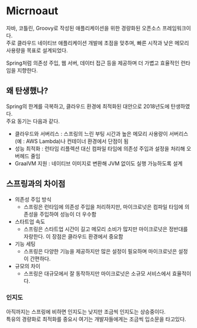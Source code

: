 # Micrnoaut
자바, 코틀린, Groovy로 작성된 애플리케이션을 위한 경량화된 오픈소스 프레임워크이다.  
주로 클라우드 네이티브 애플리케이션 개발에 초점을 맞추며, 빠른 시작과 낮은 메모리 사용량을 목표로 설계되었다.  

Spring처럼 의존성 주입, 웹 서버, 데이터 접근 등을 제공하며 더 가볍고 효율적인 런타임을 지향한다.  

## 왜 탄생했나?
Spring의 한계를 극복하고, 클라우드 환경에 최적화된 대안으로 2018년도에 탄생하였다.  
주요 동기는 다음과 같다.
- 클라우드와 서버리스 : 스프링의 느린 부팅 시간과 높은 메모리 사용량이 서버리스(예 : AWS Lambda)나 컨테이너 환경에서 단점이 됨
- 성능 최적화 : 런타임 리플렉션 대신 컴파일 타임에 의존성 주입과 설정을 처리해 오버헤드 줄임
- GraalVM 지원 : 네이티브 이미지로 변환해 JVM 없이도 실행 가능하도록 설계

## 스프링과의 차이점
- 의존성 주입 방식
  - 스프링은 런타임에 의존성 주입을 처리하지만, 마이크로넛은 컴파일 타임에 의존성을 주입하여 성능이 더 우수함
- 스타트업 속도
  - 스프링은 스타트업 시간이 길고 메모리 소비가 많지만 마이크로넛은 정반대를 자랑한다. 이 장점은 클라우드 환경에서 중요함
- 기능 세팅 
  - 스프링은 다양한 기능을 제공하지만 많은 설정이 필요하며 마이크로넛은 설정이 간편하다.
- 규모의 차이
  - 스프링은 대규모에서 잘 동작하지만 마이크로넛은 소규모 서비스에서 효율적이다.

### 인지도
아직까지는 스프링에 비하면 인지도는 낮지만 조금씩 인지도는 상승중이다.  
특유의 경량화로 최적화를 중요시 여기는 개발자들에게는 조금씩 입소문을 타고있다.